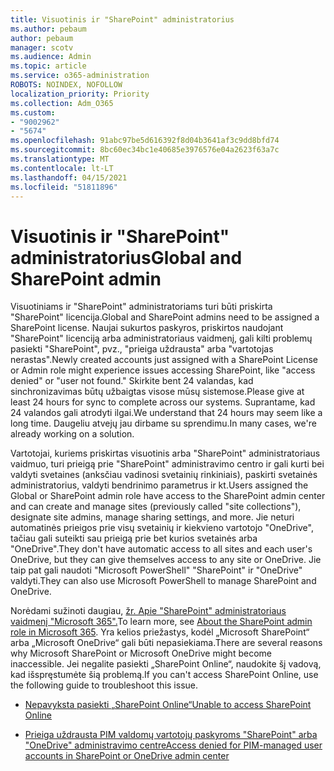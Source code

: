 ```yaml
---
title: Visuotinis ir "SharePoint" administratorius
ms.author: pebaum
author: pebaum
manager: scotv
ms.audience: Admin
ms.topic: article
ms.service: o365-administration
ROBOTS: NOINDEX, NOFOLLOW
localization_priority: Priority
ms.collection: Adm_O365
ms.custom:
- "9002962"
- "5674"
ms.openlocfilehash: 91abc97be5d616392f8d04b3641af3c9dd8bfd74
ms.sourcegitcommit: 8bc60ec34bc1e40685e3976576e04a2623f63a7c
ms.translationtype: MT
ms.contentlocale: lt-LT
ms.lasthandoff: 04/15/2021
ms.locfileid: "51811896"
---
```

# <a name="global-and-sharepoint-admin"></a><span data-ttu-id="f6fcb-102">Visuotinis ir "SharePoint" administratorius</span><span class="sxs-lookup"><span data-stu-id="f6fcb-102">Global and SharePoint admin</span></span>

<span data-ttu-id="f6fcb-103">Visuotiniams ir "SharePoint" administratoriams turi būti priskirta "SharePoint" licencija.</span><span class="sxs-lookup"><span data-stu-id="f6fcb-103">Global and SharePoint admins need to be assigned a SharePoint license.</span></span> <span data-ttu-id="f6fcb-104">Naujai sukurtos paskyros, priskirtos naudojant "SharePoint" licenciją arba administratoriaus vaidmenį, gali kilti problemų pasiekti "SharePoint", pvz., "prieiga uždrausta" arba "vartotojas nerastas".</span><span class="sxs-lookup"><span data-stu-id="f6fcb-104">Newly created accounts just assigned with a SharePoint License or Admin role might experience issues accessing SharePoint, like "access denied" or "user not found."</span></span> <span data-ttu-id="f6fcb-105">Skirkite bent 24 valandas, kad sinchronizavimas būtų užbaigtas visose mūsų sistemose.</span><span class="sxs-lookup"><span data-stu-id="f6fcb-105">Please give at least 24 hours for sync to complete across our systems.</span></span> <span data-ttu-id="f6fcb-106">Suprantame, kad 24 valandos gali atrodyti ilgai.</span><span class="sxs-lookup"><span data-stu-id="f6fcb-106">We understand that 24 hours may seem like a long time.</span></span> <span data-ttu-id="f6fcb-107">Daugeliu atvejų jau dirbame su sprendimu.</span><span class="sxs-lookup"><span data-stu-id="f6fcb-107">In many cases, we're already working on a solution.</span></span>

<span data-ttu-id="f6fcb-108">Vartotojai, kuriems priskirtas visuotinis arba "SharePoint" administratoriaus vaidmuo, turi prieigą prie "SharePoint" administravimo centro ir gali kurti bei valdyti svetaines (anksčiau vadinosi svetainių rinkiniais), paskirti svetainės administratorius, valdyti bendrinimo parametrus ir kt.</span><span class="sxs-lookup"><span data-stu-id="f6fcb-108">Users assigned the Global or SharePoint admin role have access to the SharePoint admin center and can create and manage sites (previously called "site collections"), designate site admins, manage sharing settings, and more.</span></span> <span data-ttu-id="f6fcb-109">Jie neturi automatinės prieigos prie visų svetainių ir kiekvieno vartotojo "OneDrive", tačiau gali suteikti sau prieigą prie bet kurios svetainės arba "OneDrive".</span><span class="sxs-lookup"><span data-stu-id="f6fcb-109">They don't have automatic access to all sites and each user's OneDrive, but they can give themselves access to any site or OneDrive.</span></span> <span data-ttu-id="f6fcb-110">Jie taip pat gali naudoti "Microsoft PowerShell" "SharePoint" ir "OneDrive" valdyti.</span><span class="sxs-lookup"><span data-stu-id="f6fcb-110">They can also use Microsoft PowerShell to manage SharePoint and OneDrive.</span></span>

<span data-ttu-id="f6fcb-111">Norėdami sužinoti daugiau, [žr. Apie "SharePoint" administratoriaus vaidmenį "Microsoft 365".](https://docs.microsoft.com/sharepoint/sharepoint-admin-role)</span><span class="sxs-lookup"><span data-stu-id="f6fcb-111">To learn more, see [About the SharePoint admin role in Microsoft 365](https://docs.microsoft.com/sharepoint/sharepoint-admin-role).</span></span>
<span data-ttu-id="f6fcb-112">Yra kelios priežastys, kodėl „Microsoft SharePoint“ arba „Microsoft OneDrive“ gali būti nepasiekiama.</span><span class="sxs-lookup"><span data-stu-id="f6fcb-112">There are several reasons why Microsoft SharePoint or Microsoft OneDrive might become inaccessible.</span></span> <span data-ttu-id="f6fcb-113">Jei negalite pasiekti „SharePoint Online“, naudokite šį vadovą, kad išspręstumėte šią problemą.</span><span class="sxs-lookup"><span data-stu-id="f6fcb-113">If you can't access SharePoint Online, use the following guide to troubleshoot this issue.</span></span>

- [<span data-ttu-id="f6fcb-114">Nepavyksta pasiekti „SharePoint Online“</span><span class="sxs-lookup"><span data-stu-id="f6fcb-114">Unable to access SharePoint Online</span></span>](https://docs.microsoft.com/sharepoint/troubleshoot/sharing-and-permissions/sharepoint-online-inaccessible)

- [<span data-ttu-id="f6fcb-115">Prieiga uždrausta PIM valdomų vartotojų paskyroms "SharePoint" arba "OneDrive" administravimo centre</span><span class="sxs-lookup"><span data-stu-id="f6fcb-115">Access denied for PIM-managed user accounts in SharePoint or OneDrive admin center</span></span>](https://docs.microsoft.com/sharepoint/troubleshoot/administration/access-denied-to-pim-user-accounts)